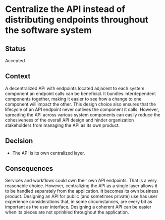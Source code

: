 # Centralize the API instead of distributing endpoints throughout the software system

## Status

Accepted

## Context

A decentralized API with endpoints located adjacent to each system component an endpoint calls can be beneficial. It bundles interdependent components together, making it easier to see how a change to one component will impact the other. This design choice also ensures that the lifecycle of an API endpoint never outlives the component it calls. However, spreading the API across various system components can easily reduce the cohesiveness of the overall API design and hinder organization stakeholders from managing the API as its own product.

## Decision

- The API is its own centralized layer.

## Consequences

Services and workflows could own their own API endpoints. That is a very reasonable choice. However, centralizing the API as a single layer allows it to be handled separately from the application. It becomes its own business product. Designing an API for public (and sometimes private) use has user experience considerations that, in some circumstances, are every bit as important as the user interface. Designing a coherent API can be easier when its pieces are not sprinkled throughout the application.

